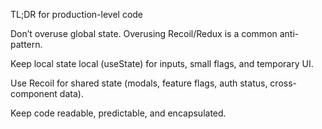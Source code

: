 TL;DR for production-level code

Don’t overuse global state. Overusing Recoil/Redux is a common anti-pattern.

Keep local state local (useState) for inputs, small flags, and temporary UI.

Use Recoil for shared state (modals, feature flags, auth status, cross-component data).

Keep code readable, predictable, and encapsulated.
